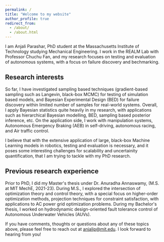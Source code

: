 ```yaml
---
permalink: /
title: "Welcome to my website"
author_profile: true
redirect_from: 
  - /about/
  - /about.html
---
```


I am Anjali Parashar, PhD student at the Massachusetts Institute of Technology studying Mechanical Engineering. I work in the REALM Lab with Professor Chuchu Fan, and my research focuses on testing and evaluation of autonomous systems, with a focus on failure discovery and bechmarking. 

## Research interests
So far, I have investigated sampling based techniques (gradient-based sampling such as Langevin, black-box MCMC) for testing of simulation based models, and Bayesian Experimental Design (BED) for failure discovery within limited number of samples for real-world systems. Overall, I apply Bayesian statistics quite heavily in my research, with applications such as hierarchical Bayesian modelling, BED, sampling based posterior inference, etc. On the application side, I work with manipulation systems, Autonomous Emergency Braking (AEB) in self-driving, autonomous racing, and Air traffic control.

I believe that with the extensive application of large, black-box Machine Learning models in robotics, testing and evaluation is necessary, and it poses some interesting challenges for scalability and uncertainity quantification, that I am trying to tackle with my PhD research.

## Previous research experience
Prior to PhD, I did my Master's thesis under Dr. Anuradha Annaswamy, (M.S. at MIT MechE, 2021-23). During M.S., I explored the intersection of optimization theory and control theory, with a special focus on higher-order optimization methods, projection techniques for constraint satisfaction, with applications to AC power grid optimization problems. During my Bachelor's thesis, I worked on hydrodynamic design-oriented fault tolerance control of Autonomous Underwater Vehicles (AUVs). 

If you have comments, thoughts or questions about any of these topics above, please feel free to reach out at [anjalip@mit.edu](anjalip@mit.edu). I look forward to hearing from you!